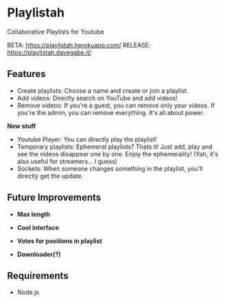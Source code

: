 # Playlistah

Collaborative Playlists for Youtube

BETA:       https://playlistah.herokuapp.com/
RELEASE:    https://playlistah.davegabe.it/

## Features

- Create playlists:     Choose a name and create or join a playlist.
- Add videos:           Directly search on YouTube and add videos!
- Remove videos:        If you're a guest, you can remove only your videos. If you're the admin, you can remove everything. It's all about power.

**New stuff**
- Youtube Player:       You can directly play the playlist!
- Temporary playlists:  Ephemeral playlists? Thats it! Just add, play and see the videos disappear one by one. Enjoy the ephemerality! (Yah, it's also useful for streamers... I guess)
- Sockets:              When someone changes something in the playlist, you'll directly get the update.


## Future Improvements

- **Max length**

- **Cool interface**

- **Votes for positions in playlist**

- **Downloader(?)**

## Requirements

- Node.js
